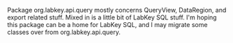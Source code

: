 

Package org.labkey.api.query mostly concerns QueryView, DataRegion, and export related stuff.  Mixed in is a little bit
of LabKey SQL stuff.  I'm hoping this package can be a home for LabKey SQL, and I may migrate some classes over from
org.labkey.api.query.